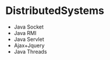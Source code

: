 DistributedSystems
==================

- Java Socket
- Java RMI
- Java Servlet
- Ajax+Jquery
- Java Threads
